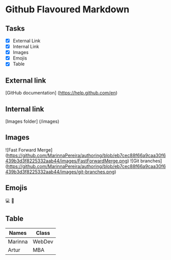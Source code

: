 # Github Flavoured Markdown

## Tasks
- [x] External Link
- [x] Internal Link
- [x] Images
- [x] Emojis
- [x] Table

## External link
[GitHub documentation] (https://help.github.com/en)

## Internal link
[Images folder] (/images)

## Images
![Fast Forward Merge] (https://github.com/MarinnaPereira/authoring/blob/eb7cec88f66a9caa30f6439b3d3f8225332aab44/images/FastForwardMerge.png)
![Git branches] (https://github.com/MarinnaPereira/authoring/blob/eb7cec88f66a9caa30f6439b3d3f8225332aab44/images/git-branches.png)

## Emojis
💻
💙

## Table
| Names | Class |
| ------- | ------- |
| Marinna | WebDev |
| Artur | MBA |
